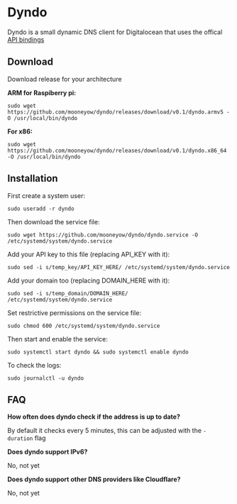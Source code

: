 # Dyndo

Dyndo is a small dynamic DNS client for Digitalocean that uses the offical [API bindings](https://github.com/digitalocean/godo)

## Download
Download release for your architecture


**ARM for Raspiberry pi:**
```
sudo wget https://github.com/mooneyow/dyndo/releases/download/v0.1/dyndo.armv5 -O /usr/local/bin/dyndo
```
**For x86:**
```
sudo wget https://github.com/mooneyow/dyndo/releases/download/v0.1/dyndo.x86_64 -O /usr/local/bin/dyndo
```
## Installation

First create a system user:
```
sudo useradd -r dyndo
```
Then download the service file:
```
sudo wget https://github.com/mooneyow/dyndo/dyndo.service -O /etc/systemd/system/dyndo.service
```
Add your API key to this file (replacing API_KEY with it):
```
sudo sed -i s/temp_key/API_KEY_HERE/ /etc/systemd/system/dyndo.service
```
Add your domain too (replacing DOMAIN_HERE with it):
```
sudo sed -i s/temp_domain/DOMAIN_HERE/ /etc/systemd/system/dyndo.service
```
Set restrictive permissions on the service file:
```
sudo chmod 600 /etc/systemd/system/dyndo.service
```
Then start and enable the service:
```
sudo systemctl start dyndo && sudo systemctl enable dyndo
```
To check the logs:
```
sudo journalctl -u dyndo
```

## FAQ

**How often does dyndo check if the address is up to date?**

By default it checks every 5 minutes, this can be adjusted with the `-duration` flag


**Does dyndo support IPv6?**

No, not yet


**Does dyndo support other DNS providers like Cloudflare?**

No, not yet
